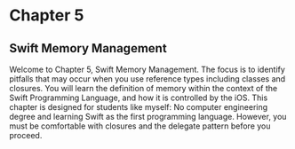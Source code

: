 # Chapter 5
## Swift Memory Management
Welcome to Chapter 5, Swift Memory Management. The focus is to identify pitfalls that may occur when you use reference types including classes and closures. You will learn the definition of memory within the context of the Swift Programming Language, and how it is controlled by the iOS. This chapter is designed for students like myself: No computer engineering degree and learning Swift as the first programming language. However, you must be comfortable with closures and the delegate pattern before you proceed. 
